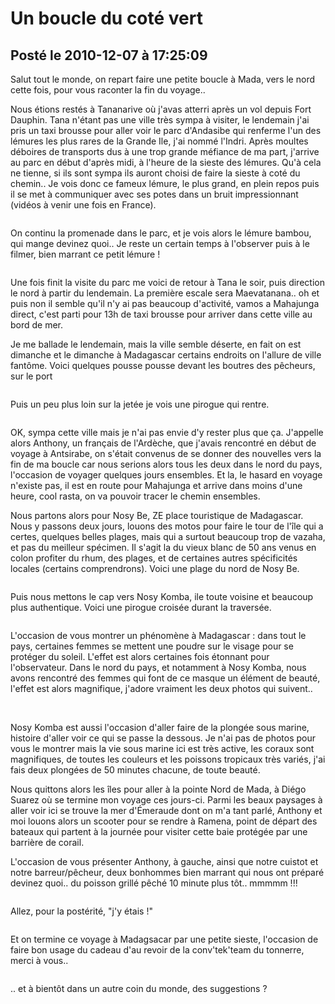 # Un boucle du coté vert
## Posté le 2010-12-07 à 17:25:09

Salut tout le monde, on repart faire une petite boucle à Mada, vers le nord cette fois, pour vous raconter la fin du voyage..

Nous étions restés à Tananarive où j'avas atterri après un vol depuis Fort Dauphin. Tana n'étant pas une ville très sympa à visiter, le lendemain j'ai pris un taxi brousse pour aller voir le parc d'Andasibe qui renferme l'un des lémures les plus rares de la Grande Ile, j'ai nommé l'Indri. Après moultes déboires de transports dus à une trop grande méfiance de ma part, j'arrive au parc en début d'après midi, à l'heure de la sieste des lémures. Qu'à cela ne tienne, si ils sont sympa ils auront choisi de faire la sieste à coté du chemin.. Je vois donc ce fameux lémure, le plus grand, en plein repos puis il se met à communiquer avec ses potes dans un bruit impressionnant (vidéos à venir une fois en France).

<img title="Indri, Andasibe, Madagascar, déc. 2010" alt="" src="http://etienne.croclemonde.org/public/madagascar/DSCF0386.JPG" />

On continu la promenade dans le parc, et je vois alors le lémure bambou, qui mange devinez quoi.. Je reste un certain temps à l'observer puis à le filmer, bien marrant ce petit lémure !

<img title="Lémur bambou, Adasibe, Madagascar, déc. 2010" alt="" src="http://etienne.croclemonde.org/public/madagascar/DSCF0395.JPG" />

Une fois finit la visite du parc me voici de retour à Tana le soir, puis direction le nord à partir du lendemain. La première escale sera Maevatanana.. oh et puis non il semble qu'il n'y ai pas beaucoup d'activité, vamos a Mahajunga direct, c'est parti pour 13h de taxi brousse pour arriver dans cette ville au bord de mer.

Je me ballade le lendemain, mais la ville semble déserte, en fait on est dimanche et le dimanche à Madagascar certains endroits on l'allure de ville fantôme. Voici quelques pousse pousse devant les boutres des pêcheurs, sur le port

<img title="Pousse pousses et boutres, Mahajunga, Madagascar, déc. 2010" alt="" src="http://etienne.croclemonde.org/public/madagascar/DSCF0403.JPG" />

Puis un peu plus loin sur la jetée je vois une pirogue qui rentre.

<img title="Pecheur, Mahajunga, Madagascar, déc. 2010" alt="" src="http://etienne.croclemonde.org/public/madagascar/DSCF0398.JPG" />

OK, sympa cette ville mais je n'ai pas envie d'y rester plus que ça. J'appelle alors Anthony, un français de l'Ardèche, que j'avais rencontré en début de voyage à Antsirabe, on s'était convenus de se donner des nouvelles vers la fin de ma boucle car nous serions alors tous les deux dans le nord du pays, l'occasion de voyager quelques jours ensembles. Et la, le hasard en voyage n'existe pas, il est en route pour Mahajunga et arrive dans moins d'une heure, cool rasta, on va pouvoir tracer le chemin ensembles.

Nous partons alors pour Nosy Be, ZE place touristique de Madagascar. Nous y passons deux jours, louons des motos pour faire le tour de l'île qui a certes, quelques belles plages, mais qui a surtout beaucoup trop de vazaha, et pas du meilleur spécimen. Il s'agit la du vieux blanc de 50 ans venus en colon profiter du rhum, des plages, et de certaines autres spécificités locales (certains comprendrons). Voici une plage du nord de Nosy Be.

<img title="Plage, Nosy Be, Madagascar, déc. 2010" alt="" src="http://etienne.croclemonde.org/public/madagascar/DSCF0418.JPG" />

Puis nous mettons le cap vers Nosy Komba, ile toute voisine et beaucoup plus authentique. Voici une pirogue croisée durant la traversée.

<img title="Pirogue, Nosy Be, Madagascar, déc. 2010" alt="" src="http://etienne.croclemonde.org/public/madagascar/DSCF0433.JPG" />

L'occasion de vous montrer un phénomène à Madagascar : dans tout le pays, certaines femmes se mettent une poudre sur le visage pour se protéger du soleil. L'effet est alors certaines fois étonnant pour l'observateur. Dans le nord du pays, et notamment à Nosy Komba, nous avons rencontré des femmes qui font de ce masque un élément de beauté, l'effet est alors magnifique, j'adore vraiment les deux photos qui suivent..

<img title="Sourire, Nosy Komba, Madagascar, déc. 2010" alt="" src="http://etienne.croclemonde.org/public/madagascar/DSCF0441.JPG" />

<img title="Sourire, Nosy Komba, Madagascar, déc. 2010" alt="" src="http://etienne.croclemonde.org/public/madagascar/DSCF0442.JPG" />

Nosy Komba est aussi l'occasion d'aller faire de la plongée sous marine, histoire d'aller voir ce qui se passe la dessous. Je n'ai pas de photos pour vous le montrer mais la vie sous marine ici est très active, les coraux sont magnifiques, de toutes les couleurs et les poissons tropicaux très variés, j'ai fais deux plongées de 50 minutes chacune, de toute beauté.

Nous quittons alors les îles pour aller à la pointe Nord de Mada, à Diégo Suarez où se termine mon voyage ces jours-ci. Parmi les beaux paysages à aller voir ici se trouve la mer d'Émeraude dont on m'a tant parlé, Anthony et moi louons alors un scooter pour se rendre à Ramena, point de départ des bateaux qui partent à la journée pour visiter cette baie protégée par une barrière de corail.

L'occasion de vous présenter Anthony, à gauche, ainsi que notre cuistot et notre barreur/pêcheur, deux bonhommes bien marrant qui nous ont préparé devinez quoi.. du poisson grillé pêché 10 minute plus tôt.. mmmmm !!!

<img title="Jack Sparrow, Mer d'Emeraude, Madagascar, déc. 2010" alt="" src="http://etienne.croclemonde.org/public/madagascar/DSCF0456.JPG" />

Allez, pour la postérité, "j'y étais !"

<img title="Etienne, Mer d'Emeraude, Madagascar, déc. 2010" alt="" src="http://etienne.croclemonde.org/public/madagascar/DSCF0457.JPG" />

Et on termine ce voyage à Madagsacar par une petite sieste, l'occasion de faire bon usage du cadeau d'au revoir de la conv'tek'team du tonnerre, merci à vous..

<img title="Hamac, Mer d'Emeraude, Madagascar, déc. 2010" alt="" src="http://etienne.croclemonde.org/public/madagascar/DSCF0463.JPG" />

.. et à bientôt dans un autre coin du monde, des suggestions ?
